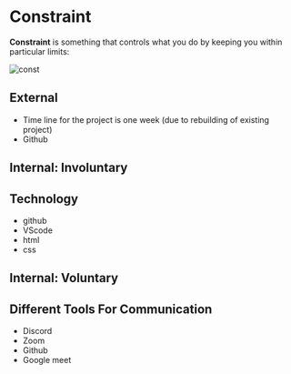 # Constraint

**Constraint** is something that controls what you do by keeping you within
particular limits:

![const](/All-About-Trees-Group-3/assets/triple.png)

## External

- Time line for the project is one week (due to rebuilding of existing project)
- Github

<!--
  External constraints coming from the outside are thrust upon a company.  Our team has no (or little) control over the constraint.  We must build their product and systems around that constraint.  They must learn to live with it.
  - project deadlines
  - Design and idea of this product
  - technologies (sometimes a client will tell you what to use)
-->

## Internal: Involuntary

## Technology

- github
- VScode
- html
- css

<!--
  Internal constraints - these are factors within the control of the business that are restricting it achieving its objectives. They may include:
  - each of your individual skill levels
  - amount of time available to work on the project
-->

## Internal: Voluntary

## Different Tools For Communication

- Discord
- Zoom
- Github
- Google meet

<!--
  Constraints that we  decided to help finish our project. They may include:
  - Share ideas and scope of work
  - planning all steps for coding review
  - the number of hours we want to spend working
  - and discussing over project step by step
  - now we have Google meeting twice a day for detailed working
-->
